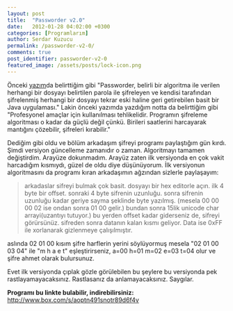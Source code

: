 ```yaml
---
layout: post
title:  "Passworder v2.0"
date:   2012-01-28 04:02:00 +0300
categories: [Programlarım]
author: Serdar Kuzucu
permalink: /passworder-v2-0/
comments: true
post_identifier: passworder-v2-0
featured_image: /assets/posts/lock-icon.png
---
```


Önceki [yazım](/passworder-v1-0)da belirttiğim gibi 
"Passworder, belirli bir algoritma ile verilen herhangi bir dosyayı belirtilen parola ile şifreleyen 
ve kendisi tarafından şifrelenmiş herhangi bir dosyayı 
tekrar eski haline geri getirebilen basit bir Java uygulaması." 
Lakin önceki yazımda yazdığım notta da belirttiğim gibi 
"Profesyonel amaçlar için kullanılması tehlikelidir. 
Programın şifreleme algoritması o kadar da güçlü değil çünkü. 
Birileri saatlerini harcayarak mantığını çözebilir, şifreleri kırabilir."

<!--more-->

Dediğim gibi oldu ve bölüm arkadaşım şifreyi programı paylaştığım gün kırdı.
Şimdi versiyon güncelleme zamanıdır o zaman.
Algoritmayı tamamen değiştirdim.
Arayüze dokunmadım.
Arayüz zaten ilk versiyonda en çok vakit harcadığım kısmıydı, güzel de oldu diye düşünüyorum.
İlk versiyonun algoritmasını da programı kıran arkadaşımın ağzından sizlerle paylaşayım:


> arkadaslar sifreyi bulmak çok basit. 
> dosyayı bir hex editorle açın. 
> ilk 4 byte bir offset. 
> sonraki 4 byte sifrenin uzunluğu. 
> sonra sifrenin uzunluğu kadar geriye sayma şeklinde byte yazılmış.
> (mesela 00 00 00 02 ise ondan sonra 01 00 gelir.) 
> bundan sonra 15lik unicode char arrayi(uzantıyı tutuyor.) 
> bu yerden offset kadar giderseniz de, sifreyi görürsünüz. 
> sifreden sonra datanın kalan kısmı geliyor. 
> Data ise 0xFF ile xorlanarak gizlenmeye çalışılmıştır.

aslında 02 01 00 kısım şifre harflerin yerini söylüyormuş mesela 
"02 01 00 03 04" ile "m h a e t" eşleştirirseniz, 
a=00 h=01 m=02 e=03 t=04 olur ve şifre ahmet olarak bulursunuz.


Evet ilk versiyonda çıplak gözle görülebilen bu şeylere bu versiyonda pek rastlayamayacaksınız.
Rastlasanız da anlamayacaksınız.
Saygılar.

**Programı bu linkte bulabilir, indirebilirsiniz:**
<http://www.box.com/s/aoptn491snotr89d6f4v>

